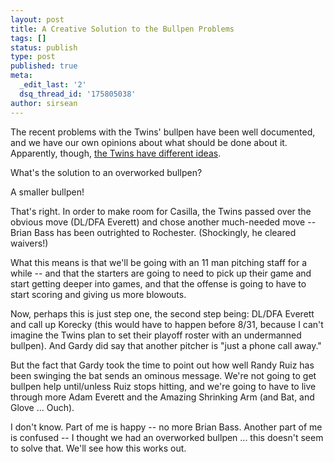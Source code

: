 ```yaml
---
layout: post
title: A Creative Solution to the Bullpen Problems
tags: []
status: publish
type: post
published: true
meta:
  _edit_last: '2'
  dsq_thread_id: '175805038'
author: sirsean
---
```

The recent problems with the Twins' bullpen have been well documented, and we have our own opinions about what should be done about it. Apparently, though, <a href="http://blogs2.startribune.com/blogs/neal/2008/08/20/casilla-activated-bass-outrighted-to-rochester/">the Twins have different ideas</a>.

What's the solution to an overworked bullpen?

A smaller bullpen!

That's right. In order to make room for Casilla, the Twins passed over the obvious move (DL/DFA Everett) and chose another much-needed move -- Brian Bass has been outrighted to Rochester. (Shockingly, he cleared waivers!)

What this means is that we'll be going with an 11 man pitching staff for a while -- and that the starters are going to need to pick up their game and start getting deeper into games, and that the offense is going to have to start scoring and giving us more blowouts.

Now, perhaps this is just step one, the second step being: DL/DFA Everett and call up Korecky (this would have to happen before 8/31, because I can't imagine the Twins plan to set their playoff roster with an undermanned bullpen). And Gardy did say that another pitcher is "just a phone call away."

But the fact that Gardy took the time to point out how well Randy Ruiz has been swinging the bat sends an ominous message. We're not going to get bullpen help until/unless Ruiz stops hitting, and we're going to have to live through more Adam Everett and the Amazing Shrinking Arm (and Bat, and Glove ... Ouch).

I don't know. Part of me is happy -- no more Brian Bass. Another part of me is confused -- I thought we had an overworked bullpen ... this doesn't seem to solve that. We'll see how this works out.
